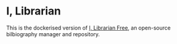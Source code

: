 # I, Librarian

This is the dockerised version of [I, Librarian Free](https://github.com/mkucej/i-librarian-free), an open-source bilbiography manager and repository.
